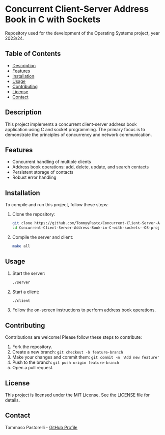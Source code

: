 # Concurrent Client-Server Address Book in C with Sockets

Repository used for the development of the Operating Systems project, year 2023/24.

## Table of Contents
- [Description](#description)
- [Features](#features)
- [Installation](#installation)
- [Usage](#usage)
- [Contributing](#contributing)
- [License](#license)
- [Contact](#contact)

## Description
This project implements a concurrent client-server address book application using C and socket programming. The primary focus is to demonstrate the principles of concurrency and network communication.

## Features
- Concurrent handling of multiple clients
- Address book operations: add, delete, update, and search contacts
- Persistent storage of contacts
- Robust error handling

## Installation
To compile and run this project, follow these steps:

1. Clone the repository:
    ```sh
    git clone https://github.com/TommyyPasto/Concurrent-Client-Server-Address-Book-in-C-with-sockets--OS-project--Tommaso-Pastorelli--2023-24.git
    cd Concurrent-Client-Server-Address-Book-in-C-with-sockets--OS-project--Tommaso-Pastorelli--2023-24
    ```

2. Compile the server and client:
    ```sh
    make all
    ```

## Usage
1. Start the server:
    ```sh
    ./server
    ```

2. Start a client:
    ```sh
    ./client
    ```

3. Follow the on-screen instructions to perform address book operations.

## Contributing
Contributions are welcome! Please follow these steps to contribute:

1. Fork the repository.
2. Create a new branch: `git checkout -b feature-branch`
3. Make your changes and commit them: `git commit -m 'Add new feature'`
4. Push to the branch: `git push origin feature-branch`
5. Open a pull request.

## License
This project is licensed under the MIT License. See the [LICENSE](LICENSE) file for details.

## Contact
Tommaso Pastorelli - [GitHub Profile](https://github.com/TommyyPasto)

